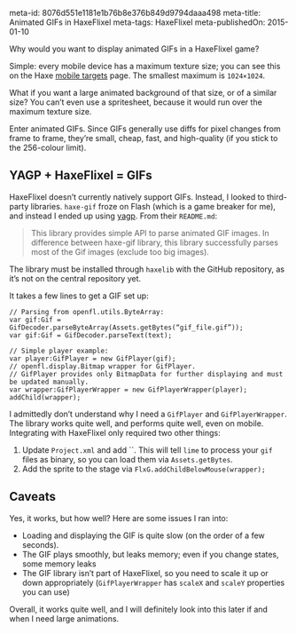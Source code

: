 meta-id: 8076d551e1181e1b76b8e376b849d9794daaa498
meta-title: Animated GIFs in HaxeFlixel
meta-tags: HaxeFlixel
meta-publishedOn: 2015-01-10

Why would you want to display animated GIFs in a HaxeFlixel game?

Simple: every mobile device has a maximum texture size; you can see this on the Haxe [mobile targets](http://haxeflixel.com/documentation/mobile-targets/) page. The smallest maximum is `1024×1024`.

What if you want a large animated background of that size, or of a similar size? You can’t even use a spritesheet, because it would run over the maximum texture size.

Enter animated GIFs. Since GIFs generally use diffs for pixel changes from frame to frame, they’re small, cheap, fast, and high-quality (if you stick to the 256-colour limit).

## YAGP + HaxeFlixel = GIFs

HaxeFlixel doesn’t currently natively support GIFs. Instead, I looked to third-party libraries. `haxe-gif` froze on Flash (which is a game breaker for me), and instead I ended up using [yagp](https://github.com/Yanrishatum/yagp). From their `README.md`:

> This library provides simple API to parse animated GIF images. In difference between haxe-gif library, this library successfully parses most of the Gif images (exclude too big images).

The library must be installed through `haxelib` with the GitHub repository, as it’s not on the central repository yet.

It takes a few lines to get a GIF set up:

```
// Parsing from openfl.utils.ByteArray:
var gif:Gif = GifDecoder.parseByteArray(Assets.getBytes(“gif_file.gif”));
var gif:Gif = GifDecoder.parseText(text);

// Simple player example:
var player:GifPlayer = new GifPlayer(gif);
// openfl.display.Bitmap wrapper for GifPlayer.
// GifPlayer provides only BitmapData for further displaying and must be updated manually.
var wrapper:GifPlayerWrapper = new GifPlayerWrapper(player);
addChild(wrapper);
```

I admittedly don’t understand why I need a `GifPlayer` and `GifPlayerWrapper`. The library works quite well, and performs quite well, even on mobile. Integrating with HaxeFlixel only required two other things:

1. Update `Project.xml` and add ``. This will tell `lime` to process your `gif` files as binary, so you can load them via `Assets.getBytes`.
2. Add the sprite to the stage via `FlxG.addChildBelowMouse(wrapper);`

## Caveats

Yes, it works, but how well? Here are some issues I ran into:

- Loading and displaying the GIF is quite slow (on the order of a few seconds).
- The GIF plays smoothly, but leaks memory; even if you change states, some memory leaks
- The GIF library isn’t part of HaxeFlixel, so you need to scale it up or down appropriately (`GifPlayerWrapper` has `scaleX` and `scaleY` properties you can use)

Overall, it works quite well, and I will definitely look into this later if and when I need large animations.
